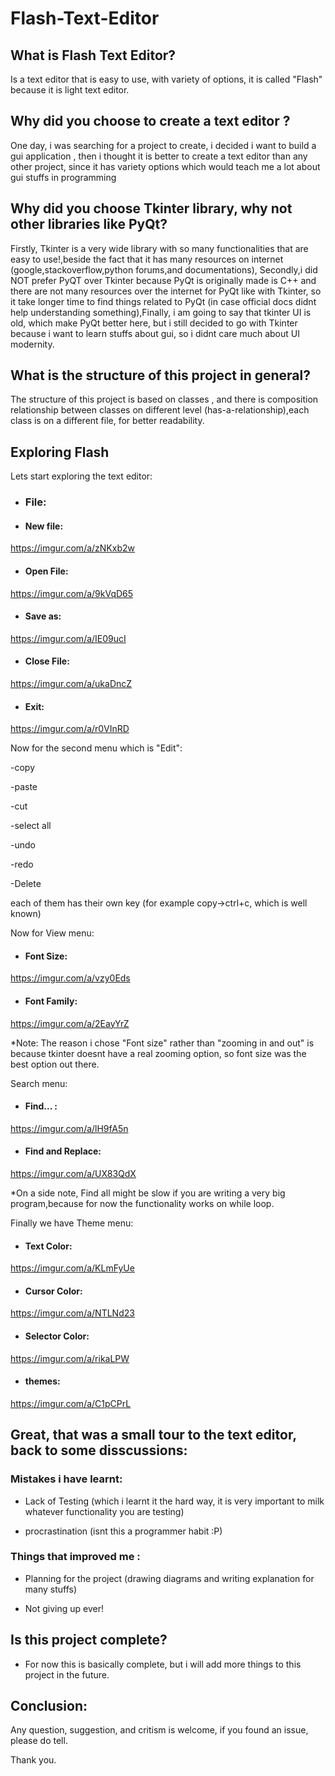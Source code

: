 # Flash-Text-Editor

## What is Flash Text Editor?
Is a text editor that is easy to use, with variety of options, it is called "Flash" because it is light text editor.

## Why did you choose to create a text editor ?
One day, i was searching for a project to create, i decided i want to build a gui application , then i thought it is better to create a text editor than any other project, since it has variety options which would teach me a lot about gui stuffs in programming
## Why did you choose Tkinter library, why not other libraries like PyQt?
Firstly, Tkinter is a very wide library with so many functionalities that are easy to use!,beside the fact that it has many resources on internet (google,stackoverflow,python forums,and documentations), Secondly,i did NOT prefer PyQT over Tkinter because PyQt is originally made is C++ and there are not many resources over the internet for PyQt like with Tkinter, so it take longer time to find things related to PyQt (in case official docs didnt help understanding something),Finally, i am going to say that tkinter UI is old, which make PyQt better here, but i still decided to go with Tkinter because i want to learn stuffs about gui, so i didnt care much about UI modernity.

## What is the structure of this project in general?
The structure of this project is based on classes , and there is composition relationship between classes on different level (has-a-relationship),each class is on a different file, for better readability.

## Exploring Flash
Lets start exploring the text editor:
- ### File:
- #### New file:
https://imgur.com/a/zNKxb2w
- #### Open File:
https://imgur.com/a/9kVqD65
- #### Save as:
https://imgur.com/a/IE09ucI
- #### Close File:
https://imgur.com/a/ukaDncZ
- #### Exit:
https://imgur.com/a/r0VInRD


Now for the second menu which is "Edit":


-copy

-paste

-cut

-select all

-undo

-redo

-Delete

each of them has their own key (for example copy->ctrl+c, which is well known)


Now for View menu:

- #### Font Size:
https://imgur.com/a/vzy0Eds

- #### Font Family:
https://imgur.com/a/2EayYrZ

*Note: The reason i chose "Font size" rather than "zooming in and out" is because tkinter doesnt have a real zooming option, so font size was the best option out there.


Search menu:

- #### Find... :
https://imgur.com/a/lH9fA5n

- #### Find and Replace:
https://imgur.com/a/UX83QdX

*On a side note, Find all might be slow if you are writing a very big program,because for now the functionality works on while loop.

Finally we have Theme menu:
- #### Text Color:
https://imgur.com/a/KLmFyUe


- #### Cursor Color:
https://imgur.com/a/NTLNd23

- #### Selector Color:
https://imgur.com/a/rikaLPW

- #### themes:
https://imgur.com/a/C1pCPrL


## Great, that was a small tour to the text editor, back to some disscussions:
### Mistakes i have learnt:

- Lack of Testing (which i learnt it the hard way, it is very important to milk whatever functionality you are testing)

- procrastination (isnt this a programmer habit :P)

### Things that improved me :

- Planning for the project (drawing diagrams and writing explanation for many stuffs)

- Not giving up ever!


## Is this project complete?

- For now this is basically complete, but i will add more things to this project in the future.


## Conclusion:
Any question, suggestion, and critism is welcome, if you found an issue, please do tell.




Thank you.
